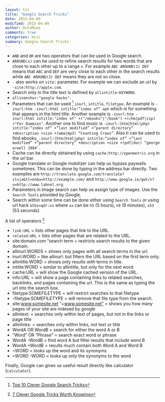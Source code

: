 ```yaml
---
layout: til
title: "Google Search Tricks"
date: 2015-04-09
modified: 2015-04-09
author: OctoMiao
comments: true
categories: misc
summary: Google Search Tricks
---
```



* `AND` and `OR` are two operators that can be used in Google search.
* `AROUND(x)` can be used to refine search results for two words that are close to each other up to a range `x`. For example `ABC AROUND(1) DEF` means that `ABC` and `DEF` are very close to each other in the search results while `ABC AROUND(3) DEF` means they are not so close.
* `-` also works on `site:` parameter. For example we can exclude an url by `-site:http://apple.com`.
* Search only in the title text is defined by `allintitle:KEYWORD`.
* `allinanchor:"google hacks"`.
* Parameters that can be used [^lifehackerGoogle] `inurl`, `intitle`, `filetype`. An example is `-inurl:htm -inurl:html intitle:”index of” apk` which is for something that appears in the html title. Another example is `-inurl:htm -inurl:html intitle:"index of" +("/ebooks"|"/book") +(chm|pdf|zip) +"For Dummies"`. Another one to find music is `-inurl:(htm|html|php) intitle:”index of” +”last modified” +”parent directory” +description +size +(wma|mp3) “Counting Crows”`. Also ti can be used to find ebooks, `-inurl:(htm|html|php) intitle:”index of” +”last modified” +”parent directory” +description +size +(pdf|doc) “george orwell 1984″`.
* Cache can be directly obtained by using `cache:http://openmetric.org` in the url bar.
* Google translate or Google mobilizer can help us bypass paywalls sometimes. This can be done by typing in the address bar directly. Two examples are `http://translate.google.com/translate?sl=ja&tl=en&u=http://example.com/` and `http://www.google.ie/gwt/x?u=http://www.labnol.org`.
* Parameters in image search can help us assign type of images. Use the `Search Tools` provided by Google.
* Search within some time can be done either using `Search Tools` or using url hack `&tbs=qdr:xx` where `xx` can be `h5` (5 hours), `n9` (9 minutes), `s53` (53 seconds).

A list of operators [^7tricks]


* `link:URL` = lists other pages that link to the URL.
* `related:URL` = lists other pages that are related to the URL.
* site:domain.com “search term = restricts search results to the given domain.
* allinurl:WORDS = shows only pages with all search terms in the url.
* inurl:WORD = like allinurl: but filters the URL based on the first term only.
* allintitle:WORD = shows only results with terms in title.
* intitle:WORD = similar to allintitle, but only for the next word.
* cache:URL = will show the Google cached version of the URL.
* info:URL = will show a page containing links to related searches, backlinks, and pages containing the url. This is the same as typing the url into the search box.
* filetype:SOMEFILETYPE = will restrict searches to that filetype
* -filetype:SOMEFILETYPE = will remove that file type from the search.
* site:www.somesite.net “+www.somesite.net” = shows you how many pages of your site are indexed by google
* allintext: = searches only within text of pages, but not in the links or page title
* allinlinks: = searches only within links, not text or title
* WordA OR WordB = search for either the word A or B
* “Word” OR “Phrase” = search exact word or phrase
* WordA -WordB = find word A but filter results that include word B
* WordA +WordB = results much contain both Word A and Word B
* ~WORD = looks up the word and its synonyms
* ~WORD -WORD = looks up only the synonyms to the word


Finally, Google can gives us useful result directly like calculator (`calculator`).

[^lifehackerGoogle]: [Top 10 Clever Google Search Tricks](http://lifehacker.com/top-10-clever-google-search-tricks-1450186165)
[^7tricks]: [7 Clever Google Tricks Worth Knowing](http://www.marcandangel.com/2007/07/25/7-clever-google-tricks-worth-knowing/)
